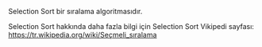 Selection Sort bir sıralama algoritmasıdır.

Selection Sort hakkında daha fazla bilgi için Selection Sort Vikipedi sayfası: https://tr.wikipedia.org/wiki/Seçmeli_sıralama 
